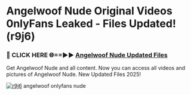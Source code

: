 # Angelwoof Nude Original Videos 0nlyFans Leaked - Files Updated! (r9j6)

<h3>🔴 CLICK HERE 🌐==►► <a href="https://tinyurl.com/52m3yx9h" rel="nofollow">Angelwoof Nude Updated Files</a></h3>

Get Angelwoof Nude and all content. Now you can access all videos and pictures of Angelwoof Nude. New Updated Files 2025!

[![r9j6](https://i.imgur.com/TnHtlc8.gif)](https://tinyurl.com/52m3yx9h)
angelwoof onlyfans nude